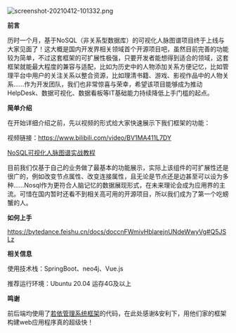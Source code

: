![screenshot-20210412-101332.png](http://neo4j.6laohu.com/FggWXYP9EPlJmON1k_FDDjPl_LKb)

**前言**

历时一个月，基于NoSQL（非关系型数据库）的可视化人脉图谱项目终于上线与大家见面了！这大概是国内开发界相关领域首个开源项目吧，虽然目前完善的功能较为简单，不过这套框架的可扩展性极强，只要开发者能想得到适合的领域，这套框架就能最大程度的兼容与适配，比如为历史中的人物添加关系方便记忆，比如管理平台中用户的关注关系以整合资源，比如理清书籍、游戏、影视作品中的人物关系……作为开发团队，我们也非常惊喜与荣幸，希望该项目能够成为推动HelpDesk、数据可视化、数据看板等IT基础能力持续降低上手门槛的起点。

**简单介绍**

在开始详细介绍之前，先以视频的形式给大家快速展示下我们框架的功能：

视频链接：https://www.bilibili.com/video/BV1MA411L7DY

 [NoSQL可视化人脉图谱实战教程](https://www.bilibili.com/video/BV1MA411L7DY)
 
目前我们仅基于自己的业务做了最基本的功能展示，实际上该组件的可扩展性还是很广的，例如改变节点属性、改变连接属性，且无论是节点还是边甚至可以设为多种……Nosql作为更符合人脑记忆的数据展现形式，在未来理论会成为应用界的主流。可惜在国内暂时还看不到相关高可用的开源项目，所以我们成为了第一个吃螃蟹的人。

**如何上手**

https://bytedance.feishu.cn/docs/doccnFWmivHblarejnUNdeWwyVg#Q5JSLz

**相关信息**

使用技术栈：SpringBoot、neo4j、Vue.js

推荐运行环境：Ubuntu 20.04 运存4G及以上

**鸣谢**

前后端均使用了[若依管理系统框架](https://doc.ruoyi.vip/)的代码，在此处感谢&安利下，用他们家的框架构建web应用程序真的超级快！
